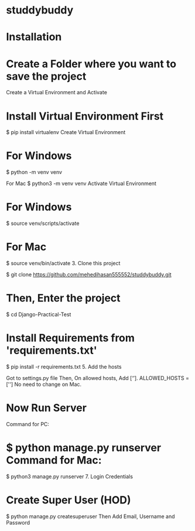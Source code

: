 # studdybuddy

# Installation
# Create a Folder where you want to save the project

Create a Virtual Environment and Activate

# Install Virtual Environment First
$ pip install virtualenv Create Virtual Environment

# For Windows
$ python -m venv venv

For Mac
$ python3 -m venv venv Activate Virtual Environment

# For Windows
$ source venv/scripts/activate

# For Mac
$ source venv/bin/activate 3. Clone this project

$ git clone https://github.com/mehedihasan555552/studdybuddy.git

# Then, Enter the project
$ cd Django-Practical-Test

# Install Requirements from 'requirements.txt'
$ pip install -r requirements.txt 5. Add the hosts

Got to settings.py file Then, On allowed hosts, Add [‘’]. ALLOWED_HOSTS = [''] No need to change on Mac.

# Now Run Server
Command for PC:

# $ python manage.py runserver Command for Mac:

$ python3 manage.py runserver 7. Login Credentials

# Create Super User (HOD)
$ python manage.py createsuperuser Then Add Email, Username and Password
